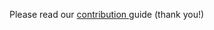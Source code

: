 

  Please read our <a href="https://github.com/dwyl/contributing">contribution </a> guide (thank you!)
